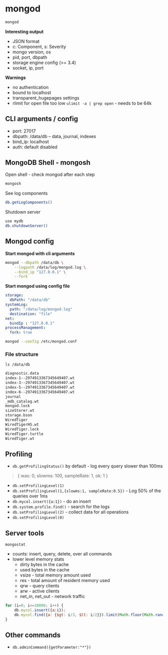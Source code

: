 # mongod

```bash
mongod
```
**Interesting output**
- JSON format
- c: Component, s: Severity
- mongo version, os 
- pid, port, dbpath
- storage engine config (>= 3.4)
- socket, ip, port

**Warnings**
- no authentication
- bound to localhost
- transparent_hugepages settings
- rlimit for open file too low `ulimit -a | grep open` - needs to be 64k

## CLI arguments / config
- port: 27017
- dbpath: /data/db – data, journal, indexes
- bind_ip: localhost
- auth: default disabled

## MongoDB Shell - mongosh
Open shell - check mongod after each step
```bash
mongosh
```
See log components
```bash
db.getLogComponents()
```
Shutdown server
```bash
use mydb
db.shutdownServer()
```

## Mongod config

**Start mongod with cli arguments**
```bash
mongod --dbpath /data/db \
    --logpath /data/log/mongod.log \
    --bind_ip "127.0.0.1" \
    --fork
```

**Start mongod using config file**
```yaml
storage:
  dbPath: "/data/db"
systemLog:
  path: "/data/log/mongod.log"
  destination: "file"
net:
  bindIp : "127.0.0.1"
processManagement:
  fork: true
```

```bash
mongod --config /etc/mongod.conf
```

### File structure
`ls /data/db`
```bash
diagnostic.data
index-1--2974913367345649407.wt
index-3--2974913367345649407.wt
index-5--2974913367345649407.wt
index-6--2974913367345649407.wt
journal
_mdb_catalog.wt
mongod.lock
sizeStorer.wt
storage.bson
WiredTiger
WiredTigerHS.wt
WiredTiger.lock
WiredTiger.turtle
WiredTiger.wt
```

## Profiling

- `db.getProfilingStatus()`
by default - log every query slower than 100ms
> { was: 0, slowms: 100, sampleRate: 1, ok: 1 }
- `db.setProfilingLevel(1)`
- `db.setProfilingLevel(1,{slowms:1, sampleRate:0.5})` - Log 50% of the queries over 1ms
- `db.mycol.insert({a:1})` - do an insert
- `db.system.profile.find()` - search for the logs
- `db.setProfilingLevel(2)` - collect data for all operations
- `db.setProfilingLevel(0)`

## Server tools
`mongostat`
- counts: insert, query, delete, over all commands
- lower level memory stats
  - dirty bytes in the cache
  - used bytes in the cache
  - vsize - total memory amount used
  - res - total amount of resident memory used
  - qrw - query clients
  - arw - active clients
  - net_in, net_out - network traffic

```js
for (i=0; i<=10000; i++) {
    db.mycol.insert({a:i});
    db.mycol.find({a: {$gt: i/3, $lt: i/2}}).limit(Math.floor(Math.random(1) * 10)).toArray()[0];
}
```

## Other commands
- `db.adminCommand({getParameter:"*"})`